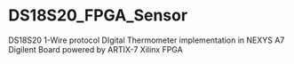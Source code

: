 # DS18S20_FPGA_Sensor
DS18S20 1-Wire protocol DIgital Thermometer implementation in NEXYS A7 Digilent Board powered by ARTIX-7 Xilinx FPGA
